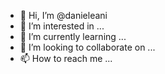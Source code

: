 - 👋 Hi, I’m @danieleani
- 👀 I’m interested in ...
- 🌱 I’m currently learning ...
- 💞️ I’m looking to collaborate on ...
- 📫 How to reach me ...

<!---
danieleani/danieleani is a ✨ special ✨ repository because its `README.md` (this file) appears on your GitHub profile.
You can click the Preview link to take a look at your changes.
--->
